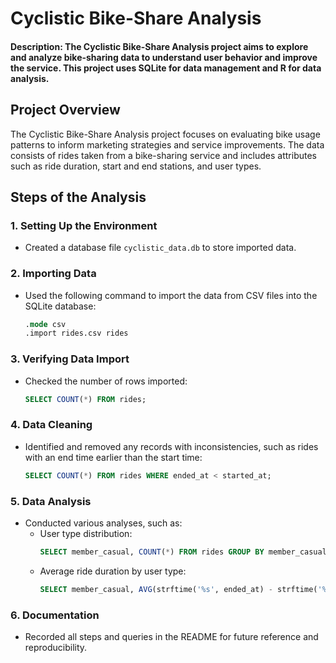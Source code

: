 # Cyclistic Bike-Share Analysis
#### Description: The Cyclistic Bike-Share Analysis project aims to explore and analyze bike-sharing data to understand user behavior and improve the service. This project uses SQLite for data management and R for data analysis.

## Project Overview
The Cyclistic Bike-Share Analysis project focuses on evaluating bike usage patterns to inform marketing strategies and service improvements. The data consists of rides taken from a bike-sharing service and includes attributes such as ride duration, start and end stations, and user types.

## Steps of the Analysis

### 1. Setting Up the Environment
- Created a database file `cyclistic_data.db` to store imported data.

### 2. Importing Data
- Used the following command to import the data from CSV files into the SQLite database:
    ```sql
    .mode csv
    .import rides.csv rides
    ```

### 3. Verifying Data Import
- Checked the number of rows imported:
    ```sql
    SELECT COUNT(*) FROM rides;
    ```

### 4. Data Cleaning
- Identified and removed any records with inconsistencies, such as rides with an end time earlier than the start time:
    ```sql
    SELECT COUNT(*) FROM rides WHERE ended_at < started_at;
    ```

### 5. Data Analysis
- Conducted various analyses, such as:
    - User type distribution:
      ```sql
      SELECT member_casual, COUNT(*) FROM rides GROUP BY member_casual;
      ```
    - Average ride duration by user type:
      ```sql
      SELECT member_casual, AVG(strftime('%s', ended_at) - strftime('%s', started_at)) AS avg_duration FROM rides GROUP BY member_casual;
      ```

### 6. Documentation
- Recorded all steps and queries in the README for future reference and reproducibility.

